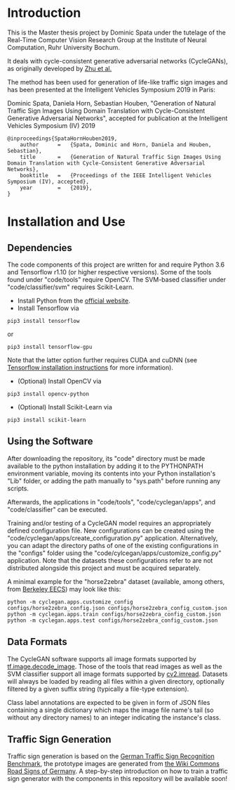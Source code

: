 # Introduction

This is the Master thesis project by Dominic Spata under the tutelage of the Real-Time Computer Vision Research Group at the Institute of Neural Computation, Ruhr University Bochum.

It deals with cycle-consistent generative adversarial networks (CycleGANs), as originally developed by [Zhu et al.](https://arxiv.org/pdf/1703.10593.pdf)

The method has been used for generation of life-like traffic sign images and has been presented at the Intelligent Vehicles Symposium 2019 in Paris:

Dominic Spata, Daniela Horn, Sebastian Houben, "Generation of Natural Traffic Sign Images Using Domain Translation with Cycle-Consistent Generative Adversarial Networks", accepted for publication at the Intelligent Vehicles Symposium (IV) 2019

```
@inproceedings{SpataHornHouben2019,
	author		=	{Spata, Dominic and Horn, Daniela and Houben, Sebastian},
	title		=	{Generation of Natural Traffic Sign Images Using Domain Translation with Cycle-Consistent Generative Adversarial Networks},
	booktitle	=	{Proceedings of the IEEE Intelligent Vehicles Symposium (IV), accepted},
	year		=	{2019},
}
```

# Installation and Use

## Dependencies

The code components of this project are written for and require Python 3.6 and Tensorflow r1.10 (or higher respective versions). Some of the tools found under "code/tools" require OpenCV. The SVM-based classifier under "code/classifier/svm" requires Scikit-Learn.

- Install Python from the [official website](https://www.python.org/downloads/).
- Install Tensorflow via
```
pip3 install tensorflow
```
or
```
pip3 install tensorflow-gpu
```
Note that the latter option further requires CUDA and cuDNN (see [Tensorflow installation instructions](https://www.tensorflow.org/install) for more information).
- (Optional) Install OpenCV via
```
pip3 install opencv-python
```
- (Optional) Install Scikit-Learn via
```
pip3 install scikit-learn
```

## Using the Software

After downloading the repository, its "code" directory must be made available to the python installation by adding it to the PYTHONPATH environment variable, moving its contents into your Python installation's "Lib" folder, or adding the path manually to "sys.path" before running any scripts.

Afterwards, the applications in "code/tools", "code/cyclegan/apps", and "code/classifier" can be executed. 

Training and/or testing of a CycleGAN model requires an appropriately defined configuration file. New configurations can be created using the "code/cyclegan/apps/create_configuration.py" application. Alternatively, you can adapt the directory paths of one of the existing configurations in the "configs" folder using the "code/cylcegan/apps/customize_config.py" application. Note that the datasets these configurations refer to are not distributed alongside this project and must be acquired separately.

A minimal example for the "horse2zebra" dataset (available, among others, from [Berkeley EECS](https://people.eecs.berkeley.edu/~taesung_park/CycleGAN/datasets/)) may look like this:

```
python -m cyclegan.apps.customize_config configs/horse2zebra_config.json configs/horse2zebra_config_custom.json
python -m cyclegan.apps.train configs/horse2zebra_config_custom.json
python -m cyclegan.apps.test configs/horse2zebra_config_custom.json
```

## Data Formats

The CycleGAN software supports all image formats supported by [tf.image.decode_image](https://www.tensorflow.org/api_docs/python/tf/image/decode_image). Those of the tools that read images as well as the SVM classifier support all image formats supported by [cv2.imread](https://docs.opencv.org/3.0-beta/modules/imgcodecs/doc/reading_and_writing_images.html#imread). Datasets will always be loaded by reading all files within a given directory, optionally filtered by a given suffix string (typically a file-type extension).

Class label annotations are expected to be given in form of JSON files containing a single dictionary which maps the image file name's tail (so without any directory names) to an integer indicating the instance's class.

## Traffic Sign Generation

Traffic sign generation is based on the [German Traffic Sign Recognition Benchmark](http://benchmark.ini.rub.de/?section=gtsrb&subsection=dataset), the prototype images are generated from [the Wiki Commons Road Signs of Germany](https://commons.wikimedia.org/wiki/Road_signs_of_Germany). A step-by-step introduction on how to train a traffic sign generator with the components in this repository will be available soon!
